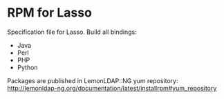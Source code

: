 # RPM for Lasso

Specification file for Lasso.  Build all bindings:
* Java
* Perl
* PHP
* Python

Packages are published in LemonLDAP::NG yum repository: http://lemonldap-ng.org/documentation/latest/installrpm#yum_repository
